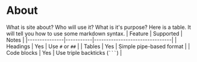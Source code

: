 # About
What is site about? Who will use it? What is it's purpose?
Here is a table. It will tell you how to use some markdown syntax.
| Feature       | Supported | Notes                          |
|---------------|-----------|--------------------------------|
| Headings      | Yes       | Use `#` or `##`                |
| Tables        | Yes       | Simple pipe-based format       |
| Code blocks   | Yes       | Use triple backticks (` ``` `) |
